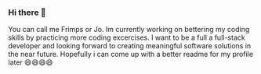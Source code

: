 ### Hi there 👋

<!--
**Frimps101/Frimps101** is a ✨ _special_ ✨ repository because its `README.md` (this file) appears on your GitHub profile.

Here are some ideas to get you started:

- 🔭 I’m currently working on ...
- 🌱 I’m currently learning ...
- 👯 I’m looking to collaborate on ...
- 🤔 I’m looking for help with ...
- 💬 Ask me about ...
- 📫 How to reach me: ...
- 😄 Pronouns: ...
- ⚡ Fun fact: ...
-->

You can call me Frimps or Jo. Im currently working on bettering my coding skills by practicing more coding excercises. I want to be a full a full-stack developer and looking forward to creating meaningful software solutions in the near future. Hopefully i can come up with a better readme for my profile later 😄😄😄😄

